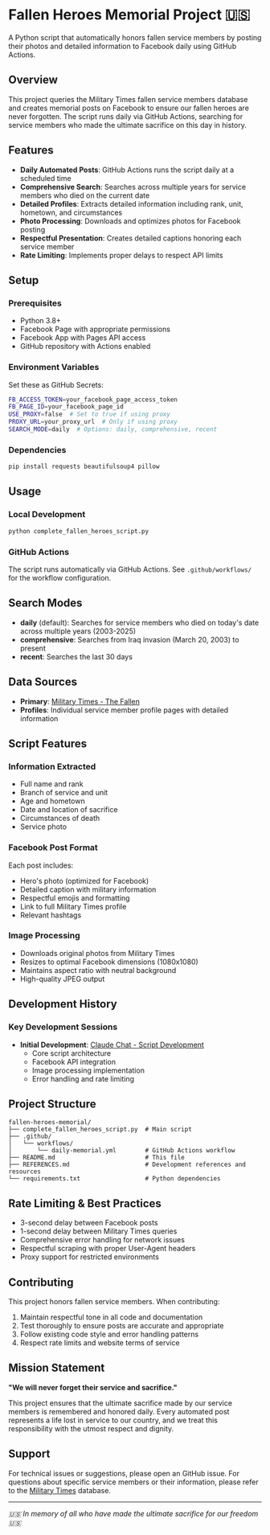 # Fallen Heroes Memorial Project 🇺🇸

A Python script that automatically honors fallen service members by posting their photos and detailed information to Facebook daily using GitHub Actions.

## Overview

This project queries the Military Times fallen service members database and creates memorial posts on Facebook to ensure our fallen heroes are never forgotten. The script runs daily via GitHub Actions, searching for service members who made the ultimate sacrifice on this day in history.

## Features

- **Daily Automated Posts**: GitHub Actions runs the script daily at a scheduled time
- **Comprehensive Search**: Searches across multiple years for service members who died on the current date
- **Detailed Profiles**: Extracts detailed information including rank, unit, hometown, and circumstances
- **Photo Processing**: Downloads and optimizes photos for Facebook posting
- **Respectful Presentation**: Creates detailed captions honoring each service member
- **Rate Limiting**: Implements proper delays to respect API limits

## Setup

### Prerequisites

- Python 3.8+
- Facebook Page with appropriate permissions
- Facebook App with Pages API access
- GitHub repository with Actions enabled

### Environment Variables

Set these as GitHub Secrets:

```bash
FB_ACCESS_TOKEN=your_facebook_page_access_token
FB_PAGE_ID=your_facebook_page_id
USE_PROXY=false  # Set to true if using proxy
PROXY_URL=your_proxy_url  # Only if using proxy
SEARCH_MODE=daily  # Options: daily, comprehensive, recent
```

### Dependencies

```bash
pip install requests beautifulsoup4 pillow
```

## Usage

### Local Development

```bash
python complete_fallen_heroes_script.py
```

### GitHub Actions

The script runs automatically via GitHub Actions. See `.github/workflows/` for the workflow configuration.

## Search Modes

- **daily** (default): Searches for service members who died on today's date across multiple years (2003-2025)
- **comprehensive**: Searches from Iraq invasion (March 20, 2003) to present
- **recent**: Searches the last 30 days

## Data Sources

- **Primary**: [Military Times - The Fallen](https://thefallen.militarytimes.com/)
- **Profiles**: Individual service member profile pages with detailed information

## Script Features

### Information Extracted

- Full name and rank
- Branch of service and unit
- Age and hometown
- Date and location of sacrifice
- Circumstances of death
- Service photo

### Facebook Post Format

Each post includes:
- Hero's photo (optimized for Facebook)
- Detailed caption with military information
- Respectful emojis and formatting
- Link to full Military Times profile
- Relevant hashtags

### Image Processing

- Downloads original photos from Military Times
- Resizes to optimal Facebook dimensions (1080x1080)
- Maintains aspect ratio with neutral background
- High-quality JPEG output

## Development History

### Key Development Sessions

- **Initial Development**: [Claude Chat - Script Development](https://claude.ai/share/b978d747-2c97-4e01-91d0-6468d30c9f44)
  - Core script architecture
  - Facebook API integration
  - Image processing implementation
  - Error handling and rate limiting

## Project Structure

```
fallen-heroes-memorial/
├── complete_fallen_heroes_script.py  # Main script
├── .github/
│   └── workflows/
│       └── daily-memorial.yml        # GitHub Actions workflow
├── README.md                         # This file
├── REFERENCES.md                     # Development references and resources
└── requirements.txt                  # Python dependencies
```

## Rate Limiting & Best Practices

- 3-second delay between Facebook posts
- 1-second delay between Military Times queries
- Comprehensive error handling for network issues
- Respectful scraping with proper User-Agent headers
- Proxy support for restricted environments

## Contributing

This project honors fallen service members. When contributing:

1. Maintain respectful tone in all code and documentation
2. Test thoroughly to ensure posts are accurate and appropriate
3. Follow existing code style and error handling patterns
4. Respect rate limits and website terms of service

## Mission Statement

**"We will never forget their service and sacrifice."**

This project ensures that the ultimate sacrifice made by our service members is remembered and honored daily. Every automated post represents a life lost in service to our country, and we treat this responsibility with the utmost respect and dignity.

## Support

For technical issues or suggestions, please open an GitHub issue. For questions about specific service members or their information, please refer to the [Military Times](https://thefallen.militarytimes.com/) database.

---

*🇺🇸 In memory of all who have made the ultimate sacrifice for our freedom 🇺🇸*
